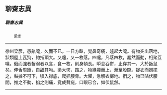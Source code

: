 

## 聊齋志異

##### 聊齋志異
　　`梁彥`

* * *

徐州梁彥，患鼽嚏，久而不已。一日方臥，覺鼻奇癢，遽起大嚏。有物突出落地，狀類屋上瓦狗，約指頂大。又嚏，又一枚落。四嚏，凡落四枚，蠢然而動，相聚互嗅。俄而強者齧弱者以食，食一枚，則身頓長。瞬息吞併，止存其一，大於鼫鼠矣。伸舌周匝，自舐其吻。梁大愕，踏之，物緣襪而上，漸至股際。捉衣而撼擺之，黏據不可下，頃入襟底，爬抓腰脅。大懼，急解衣擲地。捫之，物已貼伏腰間，推之不動，掐之則痛，竟成贅疣，口眼已合，如伏鼠然。

* * *

